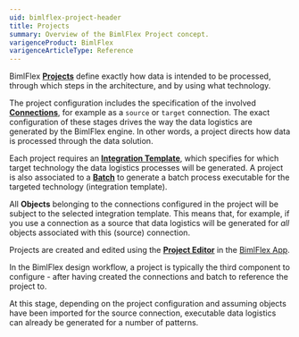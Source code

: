 ```yaml
---
uid: bimlflex-project-header
title: Projects
summary: Overview of the BimlFlex Project concept.
varigenceProduct: BimlFlex
varigenceArticleType: Reference
---
```

BimlFlex [**Projects**](xref:bimlflex-project-editor) define exactly how data is intended to be processed, through which steps in the architecture, and by using what technology.

The project configuration includes the specification of the involved [**Connections**](xref:bimlflex-connection-editor), for example as a `source` or `target` connection. The exact configuration of these stages drives the way the data logistics are generated by the BimlFlex engine. In other words, a project directs how data is processed through the data solution.

Each project requires an [**Integration Template**](xref:bimlflex-metadata-static-values#integration-templates), which specifies for which target technology the data logistics processes will be generated. A project is also associated to a [**Batch**](xref:bimlflex-batch-editor) to generate a batch process executable for the targeted technology (integration template).

All **Objects** belonging to the connections configured in the project will be subject to the selected integration template. This means that, for example, if you use a connection as a source that data logistics will be generated for _all_ objects associated with this (source) connection.

Projects are created and edited using the [**Project Editor**](xref:bimlflex-project-editor) in the [BimlFlex App](xref:metadata-editors-overview).

In the BimlFlex design workflow, a project is typically the third component to configure - after having created the connections and batch to reference the project to.

At this stage, depending on the project configuration and assuming objects have been imported for the source connection, executable data logistics can already be generated for a number of patterns.
